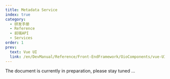 ```yaml
---
title: Metadata Service
index: true
category:
  - 研发手册
  - Reference
  - 前端API
  - Services
order: 1
prev:
  text: Vue UI
  link: /en/DevManual/Reference/Front-EndFramework/OioComponents/vue-UI.md
---
```


The document is currently in preparation, please stay tuned ...